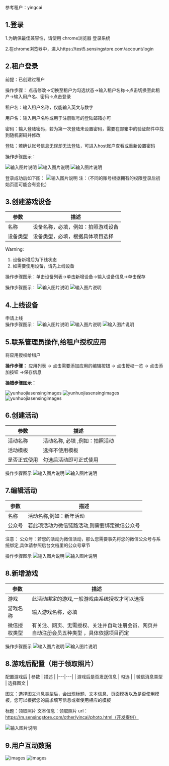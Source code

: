 参考租户：yingcai
## 1.登录
1.为确保最佳兼容性，请使用 chrome浏览器 登录系统

2.在chrome浏览器中，进入https://test5.sensingstore.com/account/login


## 2.租户登录
前提：已创建过租户

操作步骤：
点击修改→切换至租户为勾选状态→输入租户名称→点击切换至此租户→输入用户名、密码→点击登录

租户名：输入租户名称，仅能输入英文与数字

用户名：输入用户名称或用于注册账号的登陆邮箱亦可

密码：输入登陆密码，若为第一次登陆未设置密码，需要在邮箱中的验证邮件中找到随机密码并修改

登陆：若确认账号信息无误却无法登陆，可进入host账户查看或重新设置密码

操作步骤图示：

![输入图片说明](https://images.gitee.com/uploads/images/2021/0423/144822_6170c3b9_8867015.png "屏幕截图.png")
![输入图片说明](https://images.gitee.com/uploads/images/2021/0425/152311_0858fe63_8867015.png "屏幕截图.png")
![输入图片说明](https://images.gitee.com/uploads/images/2021/0423/145939_a1cb9f98_8867015.png "屏幕截图.png")

登录成功后如下图：
![输入图片说明](https://images.gitee.com/uploads/images/2021/0423/150208_b5d1f5b9_8867015.png "屏幕截图.png")
注：（不同的账号根据拥有的权限登录后初始页面可能会有变化）

## 3.创建游戏设备

|参数   | 描述  |
|---|---|
| 名称  | 设备名称，必填，例如：拍照游戏设备  |
| 设备类型  |设备类型，必填，根据具体项目选择   |

Warning:
1. 设备新增后为下线状态
2. 如需要使用设备，请先上线设备

操作步骤图示：单击设备列表→单击新增设备→输入设备信息→单击保存

操作步骤图示：
![输入图片说明](https://images.gitee.com/uploads/images/2021/0512/154509_2a12a351_8867015.png "屏幕截图.png")
![输入图片说明](https://images.gitee.com/uploads/images/2021/0512/154654_1f8e0f53_8867015.png "屏幕截图.png")

## 4.上线设备
申请上线  
操作步骤图示：
![输入图片说明](https://images.gitee.com/uploads/images/2021/0518/140630_b677658e_8867015.png "屏幕截图.png")
![输入图片说明](https://images.gitee.com/uploads/images/2021/0518/140732_9ec8a47c_8867015.png "屏幕截图.png")
![输入图片说明](https://images.gitee.com/uploads/images/2021/0518/142418_b4f1ac6d_8867015.png "屏幕截图.png")

## 5.联系管理员操作,给租户授权应用
将应用授权给租户

**操作步骤：** 应用列表 → 点击需要添加应用的编辑按钮 → 点击授权一览 → 点击添加按钮 →保存信息

**操错步骤图示：**

![yunhuojiasensingimages](https://sensingstore.oss-cn-shanghai.aliyuncs.com/Troncell/Knowledge/Docs/Product/images/sensingimages/4.png)
![yunhuojiasensingimages](https://sensingstore.oss-cn-shanghai.aliyuncs.com/Troncell/Knowledge/Docs/Product/images/sensingimages/5.png)
![yunhuojiasensingimages](https://sensingstore.oss-cn-shanghai.aliyuncs.com/Troncell/Knowledge/Docs/Product/images/sensingimages/6.png)

## 6.创建活动
| 参数  | 描述  |
|---|---|
| 活动名称  | 活动名称, 必填 ,例如：拍照活动  |
| 活动模板  |选择不使用模板 |
| 是否正式使用  | 勾选后活动即可正式使用  |

操作步骤图示
![输入图片说明](https://images.gitee.com/uploads/images/2021/0528/155506_bdf7b08c_8867015.png "屏幕截图.png")
![输入图片说明](https://images.gitee.com/uploads/images/2021/0528/155656_e55c102d_8867015.png "屏幕截图.png")

## 7.编辑活动

| 参数  | 描述  |
|---|---|
| 名称  | 活动名称,例如：新年活动  |
| 公众号  | 若此项活动为微信链路活动,则需要绑定微信公众号  |


注意：
公众号：若您的活动为微信活动，那么您需要事先将您的微信公众号与系统绑定,具体请参照后台文档里的公众号章节


操作步骤图示
![输入图片说明](https://images.gitee.com/uploads/images/2021/0528/160722_e1dc665e_8867015.png "屏幕截图.png")
![输入图片说明](https://images.gitee.com/uploads/images/2021/0528/160803_6d41e8fe_8867015.png "屏幕截图.png")


## 8.新增游戏
| 参数  | 描述  |
|---|---|
| 游戏  |  此活动绑定的游戏,一般游戏由系统授权才可以选择 |
| 游戏名称  | 输入游戏名称，必填 |
| 微信授权类型  | 有关注、网页、无需授权、关注并自动注册会员、网页并自动注册会员五种类型 ，具体依据项目而定 |

操作步骤图示
![输入图片说明](https://images.gitee.com/uploads/images/2021/0531/144518_c6f6c21b_8867015.png "屏幕截图.png")
![输入图片说明](https://images.gitee.com/uploads/images/2021/0531/144705_3053f9e3_8867015.png "屏幕截图.png")

## 8.游戏后配置（用于领取照片）
配置游戏后
| 参数  | 描述  |
|---|---|
| 游戏后是否发送信息  | 勾选  |
|  微信消息类型 | 选择图文  |


图文：选择图文消息类型后，会出现标题、文本信息、页面模板以及是否使用模板，您可以根据您的需求填写信息或者使用相应的模板

标题：领取照片
文本信息：领取照片
url：https://m.sensingstore.com/other/yincai/photo.html（开发提供）

![输入图片说明](https://images.gitee.com/uploads/images/2021/0531/145548_7559d642_8867015.png "屏幕截图.png")

## 9.用户互动数据

![images](https://sensingstore.oss-cn-shanghai.aliyuncs.com/Troncell/Knowledge/Docs/Activity/images/1.png)
![images](https://sensingstore.oss-cn-shanghai.aliyuncs.com/Troncell/Knowledge/Docs/Activity/images/2.png)